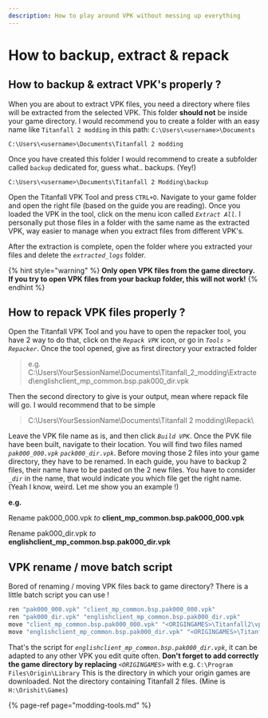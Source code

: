 ```yaml
---
description: How to play around VPK without messing up everything
---
```


# How to backup, extract & repack

## How to backup & extract VPK's properly ?

When you are about to extract VPK files, you need a directory where files will be extracted from the selected VPK. This folder **should not** be inside your game directory. I would recommend you to create a folder with an easy name like `Titanfall 2 modding` in this path: `C:\Users\<username>\Documents` 

```text
C:\Users\<username>\Documents\Titanfall 2 modding
```

Once you have created this folder I would recommend to create a subfolder called `backup` dedicated for, guess what.. backups. \(Yey!\)

```text
C:\Users\<username>\Documents\Titanfall 2 Modding\backup
```

Open the Titanfall VPK Tool and press `CTRL+O`. Navigate to your game folder and open the right file \(based on the guide you are reading\). Once you loaded the VPK in the tool, click on the menu icon called _`Extract All`_. I personally put those files in a folder with the same name as the extracted VPK, way easier to manage when you extract files from different VPK's.

After the extraction is complete, open the folder where you extracted your files and delete the _`extracted_logs`_ folder.

{% hint style="warning" %}
**Only open VPK files from the game directory. If you try to open VPK files from your backup folder, this will not work!**
{% endhint %}

## **How to repack VPK files properly ?**

Open the Titanfall VPK Tool and you have to open the repacker tool, you have 2 way to do that, click on the _`Repack VPK`_ icon, or go in _`Tools > Repacker`_. Once the tool opened, give as first directory your extracted folder

> e.g. C:\Users\YourSessionName\Documents\Titanfall\_2\_modding\Extracted\englishclient\_mp\_common.bsp.pak000\_dir.vpk

Then the second directory to give is your output, mean where repack file will go. I would recommend that to be simple

> C:\Users\YourSessionName\Documents\Titanfall 2 modding\Repack\

Leave the VPK file name as is, and then click _`Build VPK`_. Once the PVK file have been built, navigate to their location. You will find two files named _`pak000_000.vpk`_ _`pack000_dir.vpk`_. Before moving those 2 files into your game directory, they have to be renamed. In each guide, you have to backup 2 files, their name have to be pasted on the 2 new files. You have to consider _`_dir`_ in the name, that would indicate you which file get the right name. \(Yeah I know, weird. Let me show you an example !\)

**e.g.**

Rename pak000\_000.vpk _to_ **client\_mp\_common.bsp.pak000\_000.vpk**

Rename pak000\_dir.vpk _to_ **englishclient\_mp\_common.bsp.pak000\_dir.vpk**

## **VPK rename / move batch script**

Bored of renaming / moving VPK files back to game directory? There is a little batch script you can use !

```bash
ren "pak000_000.vpk" "client_mp_common.bsp.pak000_000.vpk"
ren "pak000_dir.vpk" "englishclient_mp_common.bsp.pak000_dir.vpk"
move "client_mp_common.bsp.pak000_000.vpk" "<ORIGINGAMES>\Titanfall2\vpk\client_mp_common.bsp.pak000_000.vpk"
move "englishclient_mp_common.bsp.pak000_dir.vpk" "<ORIGINGAMES>\Titanfall2\vpk\englishclient_mp_common.bsp.pak000_dir.vpk"
```

That's the script for _`englishclient_mp_common.bsp.pak000_dir.vpk`_, it can be adapted to any other VPK you edit quite often. **Don't forget to add correctly the game directory by replacing** _`<ORIGINGAMES>`_ with e.g. `C:\Program Files\Origin\Library` This is the directory in which your origin games are downloaded. Not the directory containing Titanfall 2 files. \(Mine is `H:\Orishit\Games`\)

{% page-ref page="modding-tools.md" %}

